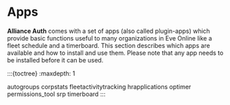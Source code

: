 # Apps

**Alliance Auth** comes with a set of apps (also called plugin-apps) which provide basic functions useful to many organizations in Eve Online like a fleet schedule and a timerboard. This section describes which apps are available and how to install and use them. Please note that any app needs to be installed before it can be used.

:::{toctree}
:maxdepth: 1

autogroups
corpstats
fleetactivitytracking
hrapplications
optimer
permissions_tool
srp
timerboard
:::

